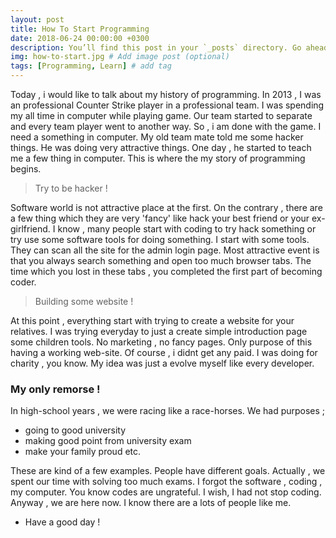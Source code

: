 ```yaml
---
layout: post
title: How To Start Programming
date: 2018-06-24 00:00:00 +0300
description: You’ll find this post in your `_posts` directory. Go ahead and edit it and re-build the site to see your changes. # Add post description (optional)
img: how-to-start.jpg # Add image post (optional)
tags: [Programming, Learn] # add tag
---
```

Today , i would like to talk about my history of programming. In 2013 , I was an professional Counter Strike player in a professional team. I was spending my all time in computer while playing game. Our team started to separate and every team player went to another way. So , i am done with the game. I need a something in computer. My old team mate told me some hacker things. He was doing very attractive things. One day , he started to teach me a few thing in computer. This is where the my story of programming begins.

>Try to be hacker !

Software world is not attractive place at the first. On the contrary , there are a few thing which they are very 'fancy' like hack your best friend or your ex-girlfriend. I know , many people start with coding to try hack something or try use some software tools for doing something. I start with some tools. They can scan all the site for the admin login page. Most attractive event is that you always search something and open too much browser tabs. The time which you lost in these tabs , you completed  the first part of becoming coder. 

>Building some website ! 

At this point , everything start with trying to create a website for your relatives. I was trying everyday to just a create simple introduction page some children tools. No marketing , no fancy pages. Only purpose of this having a working web-site. Of course , i didnt get any paid. I was doing for charity , you know. My idea was just a evolve myself like every developer.

### My only remorse !

In high-school years , we were racing like a race-horses. We had purposes ;
- going to good university
- making good point from university exam
- make your family proud etc.

These are kind of a few examples. People have different goals. Actually , we spent our time with solving too much exams. I forgot the software , coding , my computer. You know codes are ungrateful. I wish, I had not stop coding. Anyway , we are here now. I know there are a lots of people like me. 

* Have a good day !